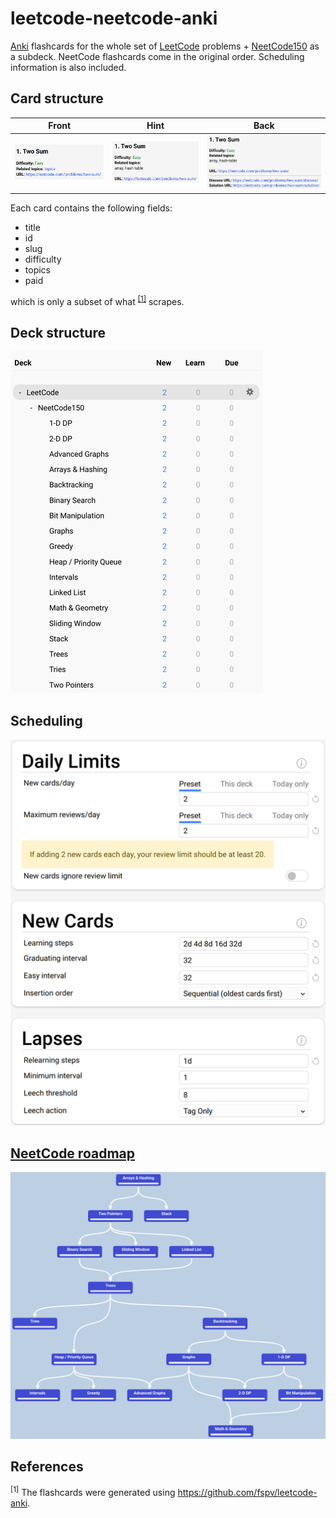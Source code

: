 # leetcode-neetcode-anki
[Anki](https://apps.ankiweb.net/) flashcards for the whole set of [LeetCode](https://leetcode.com/) problems + [NeetCode150](https://neetcode.io/) as a subdeck. NeetCode flashcards come in the original order. Scheduling information is also included.

## Card structure
Front                            |Hint                           |Back
:-------------------------------:|:-----------------------------:|:-----------------------------:
![Card front](img/card-front.png)|![Card hint](img/card-hint.png)|![Card back](img/card-back.png)

Each card contains the following fields:
* title
* id
* slug
* difficulty
* topics
* paid

which is only a subset of what <sup>[[1]](#1)</sup> scrapes.

## Deck structure
![Deck structure](img/deck-structure.png)

## Scheduling
![Scheduling](img/scheduling.png)

## [NeetCode roadmap](https://neetcode.io/roadmap)
![NeetCode roadmap](img/neetcode-roadmap.png)

## References
<sup><a id="1">[1]</a></sup> The flashcards were generated using https://github.com/fspv/leetcode-anki.
